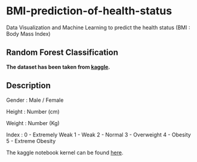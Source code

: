 # BMI-prediction-of-health-status
Data Visualization and Machine Learning to predict the health status (BMI : Body Mass Index)

## Random Forest Classification

**The dataset has been taken from [kaggle](https://www.kaggle.com/yersever/500-person-gender-height-weight-bodymassindex).**

## Description

Gender : Male / Female

Height : Number (cm)

Weight : Number (Kg)

Index :
0 - Extremely Weak
1 - Weak
2 - Normal
3 - Overweight
4 - Obesity
5 - Extreme Obesity

The kaggle notebook kernel can be found [here](https://www.kaggle.com/devprabal/bmi-prediction-of-health-status).
